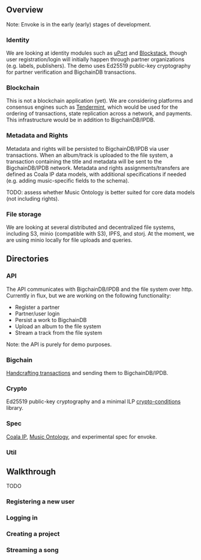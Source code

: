 ## Overview

Note: Envoke is in the early (early) stages of development.

### Identity 
We are looking at identity modules such as [uPort](https://github.com/ConsenSys/uport-lib) and [Blockstack](https://github.com/blockstack), though user registration/login will initially happen through partner organizations (e.g. labels, publishers). The demo uses Ed25519 public-key cryptography for partner verification and BigchainDB transactions.

### Blockchain
This is not a blockchain application (yet). We are considering platforms and consensus engines such as [Tendermint](https://github.com/tendermint), which would be used for the ordering of transactions, state replication across a network, and payments. This infrastructure would be in addition to BigchainDB/IPDB.

### Metadata and Rights 
Metadata and rights will be persisted to BigchainDB/IPDB via user transactions. When an album/track is uploaded to the file system, a transaction containing the title and metadata will be sent to the BigchainDB/IPDB network. Metadata and rights assignments/transfers are defined as Coala IP data models, with additional specifications if needed (e.g. adding music-specific fields to the schema).

TODO: assess whether Music Ontology is better suited for core data models (not including rights).

### File storage 
We are looking at several distributed and decentralized file systems, including S3, minio (compatible with S3), IPFS, and storj. At the moment, we are using minio locally for file uploads and queries.

## Directories

### API
The API communicates with BigchainDB/IPDB and the file system over http. Currently in flux, but we are working on the following functionality:
- Register a partner
- Partner/user login
- Persist a work to BigchainDB
- Upload an album to the file system
- Stream a track from the file system

Note: the API is purely for demo purposes.

### Bigchain
[Handcrafting transactions](https://docs.bigchaindb.com/projects/py-driver/en/latest/handcraft.html) and sending them to BigchainDB/IPDB.

### Crypto
Ed25519 public-key cryptography and a minimal ILP [crypto-conditions](https://tools.ietf.org/html/draft-thomas-crypto-conditions-00) library.

### Spec
[Coala IP](https://github.com/COALAIP/specs/tree/master/data-structure), [Music Ontology](http://musicontology.com/specification/), and experimental spec for envoke. 

### Util

## Walkthrough
TODO

### Registering a new user

### Logging in

### Creating a project

### Streaming a song